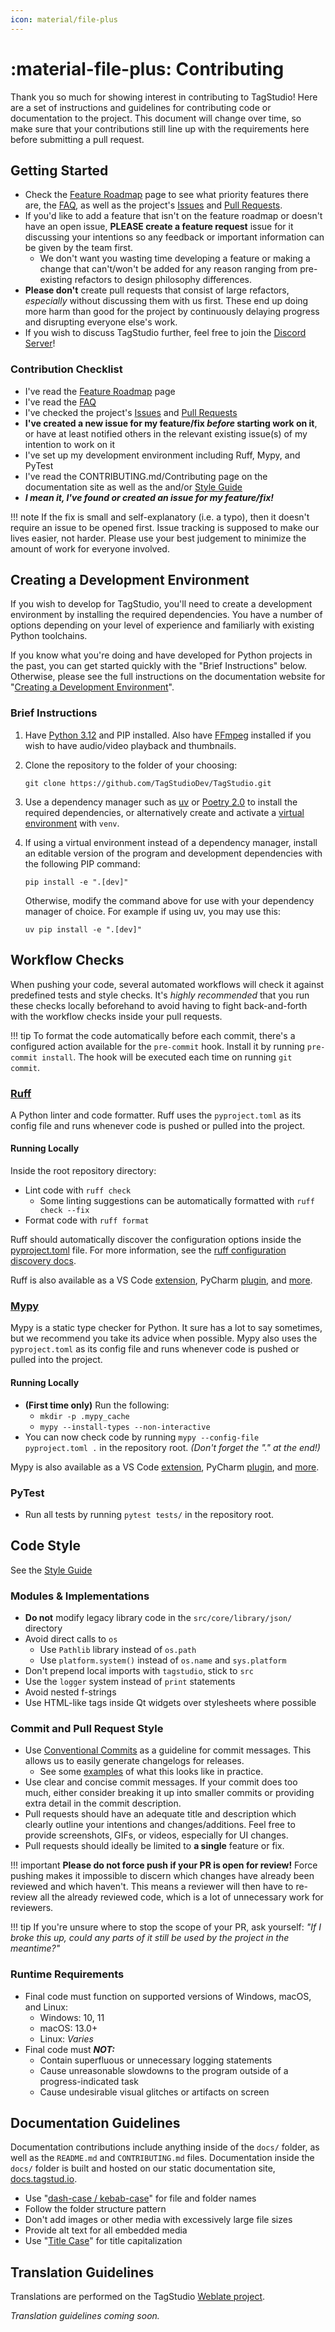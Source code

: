 ```yaml
---
icon: material/file-plus
---
```


# :material-file-plus: Contributing

Thank you so much for showing interest in contributing to TagStudio! Here are a set of instructions and guidelines for contributing code or documentation to the project. This document will change over time, so make sure that your contributions still line up with the requirements here before submitting a pull request.

## Getting Started

-   Check the [Feature Roadmap](roadmap.md) page to see what priority features there are, the [FAQ](https://github.com/TagStudioDev/TagStudio/blob/main/README.md#faq), as well as the project's [Issues](https://github.com/TagStudioDev/TagStudio/issues) and [Pull Requests](https://github.com/TagStudioDev/TagStudio/pulls).
-   If you'd like to add a feature that isn't on the feature roadmap or doesn't have an open issue, **PLEASE create a feature request** issue for it discussing your intentions so any feedback or important information can be given by the team first.
    -   We don't want you wasting time developing a feature or making a change that can't/won't be added for any reason ranging from pre-existing refactors to design philosophy differences.
-   **Please don't** create pull requests that consist of large refactors, _especially_ without discussing them with us first. These end up doing more harm than good for the project by continuously delaying progress and disrupting everyone else's work.
-   If you wish to discuss TagStudio further, feel free to join the [Discord Server](https://discord.com/invite/hRNnVKhF2G)!

### Contribution Checklist

-   I've read the [Feature Roadmap](roadmap.md) page
-   I've read the [FAQ](https://github.com/TagStudioDev/TagStudio/blob/main/README.md#faq)
-   I've checked the project's [Issues](https://github.com/TagStudioDev/TagStudio/issues) and [Pull Requests](https://github.com/TagStudioDev/TagStudio/pulls)
-   **I've created a new issue for my feature/fix _before_ starting work on it**, or have at least notified others in the relevant existing issue(s) of my intention to work on it
-   I've set up my development environment including Ruff, Mypy, and PyTest
-   I've read the CONTRIBUTING.md/Contributing page on the documentation site as well as the and/or [Style Guide](style.md)
-   **_I mean it, I've found or created an issue for my feature/fix!_**

<!-- prettier-ignore -->
!!! note
    If the fix is small and self-explanatory (i.e. a typo), then it doesn't require an issue to be opened first. Issue tracking is supposed to make our lives easier, not harder. Please use your best judgement to minimize the amount of work for everyone involved.

## Creating a Development Environment

If you wish to develop for TagStudio, you'll need to create a development environment by installing the required dependencies. You have a number of options depending on your level of experience and familiarly with existing Python toolchains.

If you know what you're doing and have developed for Python projects in the past, you can get started quickly with the "Brief Instructions" below. Otherwise, please see the full instructions on the documentation website for "[Creating a Development Environment](https://docs.tagstud.io/install/#creating-a-development-environment)".

### Brief Instructions

1.  Have [Python 3.12](https://www.python.org/downloads/) and PIP installed. Also have [FFmpeg](https://ffmpeg.org/download.html) installed if you wish to have audio/video playback and thumbnails.
2.  Clone the repository to the folder of your choosing:
    ```
    git clone https://github.com/TagStudioDev/TagStudio.git
    ```
3.  Use a dependency manager such as [uv](https://docs.astral.sh/uv/) or [Poetry 2.0](https://python-poetry.org/blog/category/releases/) to install the required dependencies, or alternatively create and activate a [virtual environment](https://docs.tagstud.io/install/#manual-installation) with `venv`.

4.  If using a virtual environment instead of a dependency manager, install an editable version of the program and development dependencies with the following PIP command:

    ```
    pip install -e ".[dev]"
    ```

    Otherwise, modify the command above for use with your dependency manager of choice. For example if using uv, you may use this:

    ```
    uv pip install -e ".[dev]"
    ```

## Workflow Checks

When pushing your code, several automated workflows will check it against predefined tests and style checks. It's _highly recommended_ that you run these checks locally beforehand to avoid having to fight back-and-forth with the workflow checks inside your pull requests.

<!-- prettier-ignore -->
!!! tip
    To format the code automatically before each commit, there's a configured action available for the `pre-commit` hook. Install it by running `pre-commit install`. The hook will be executed each time on running `git commit`.

### [Ruff](https://github.com/astral-sh/ruff)

A Python linter and code formatter. Ruff uses the `pyproject.toml` as its config file and runs whenever code is pushed or pulled into the project.

#### Running Locally

Inside the root repository directory:

-   Lint code with `ruff check`
    -   Some linting suggestions can be automatically formatted with `ruff check --fix`
-   Format code with `ruff format`

Ruff should automatically discover the configuration options inside the [pyproject.toml](https://github.com/TagStudioDev/TagStudio/blob/main/pyproject.toml) file. For more information, see the [ruff configuration discovery docs](https://docs.astral.sh/ruff/configuration/#config-file-discovery).

Ruff is also available as a VS Code [extension](https://marketplace.visualstudio.com/items?itemName=charliermarsh.ruff), PyCharm [plugin](https://plugins.jetbrains.com/plugin/20574-ruff), and [more](https://docs.astral.sh/ruff/integrations/).

### [Mypy](https://github.com/python/mypy)

Mypy is a static type checker for Python. It sure has a lot to say sometimes, but we recommend you take its advice when possible. Mypy also uses the `pyproject.toml` as its config file and runs whenever code is pushed or pulled into the project.

#### Running Locally

-   **(First time only)** Run the following:
    -   `mkdir -p .mypy_cache`
    -   `mypy --install-types --non-interactive`
-   You can now check code by running `mypy --config-file pyproject.toml .` in the repository root. _(Don't forget the "." at the end!)_

Mypy is also available as a VS Code [extension](https://marketplace.visualstudio.com/items?itemName=matangover.mypy), PyCharm [plugin](https://plugins.jetbrains.com/plugin/11086-mypy), and [more](https://plugins.jetbrains.com/plugin/11086-mypy).

### PyTest

-   Run all tests by running `pytest tests/` in the repository root.

## Code Style

See the [Style Guide](style.md)

### Modules & Implementations

-   **Do not** modify legacy library code in the `src/core/library/json/` directory
-   Avoid direct calls to `os`
    -   Use `Pathlib` library instead of `os.path`
    -   Use `platform.system()` instead of `os.name` and `sys.platform`
-   Don't prepend local imports with `tagstudio`, stick to `src`
-   Use the `logger` system instead of `print` statements
-   Avoid nested f-strings
-   Use HTML-like tags inside Qt widgets over stylesheets where possible

### Commit and Pull Request Style

-   Use [Conventional Commits](https://www.conventionalcommits.org/en/v1.0.0) as a guideline for commit messages. This allows us to easily generate changelogs for releases.
    -   See some [examples](https://www.conventionalcommits.org/en/v1.0.0/#examples) of what this looks like in practice.
-   Use clear and concise commit messages. If your commit does too much, either consider breaking it up into smaller commits or providing extra detail in the commit description.
-   Pull requests should have an adequate title and description which clearly outline your intentions and changes/additions. Feel free to provide screenshots, GIFs, or videos, especially for UI changes.
-   Pull requests should ideally be limited to **a single** feature or fix.

<!-- prettier-ignore -->
!!! important
    **Please do not force push if your PR is open for review!** Force pushing makes it impossible to discern which changes have already been reviewed and which haven't. This means a reviewer will then have to re-review all the already reviewed code, which is a lot of unnecessary work for reviewers.

<!-- prettier-ignore -->
!!! tip
    If you're unsure where to stop the scope of your PR, ask yourself: _"If I broke this up, could any parts of it still be used by the project in the meantime?"_

### Runtime Requirements

-   Final code must function on supported versions of Windows, macOS, and Linux:
    -   Windows: 10, 11
    -   macOS: 13.0+
    -   Linux: _Varies_
-   Final code must **_NOT:_**
    -   Contain superfluous or unnecessary logging statements
    -   Cause unreasonable slowdowns to the program outside of a progress-indicated task
    -   Cause undesirable visual glitches or artifacts on screen

## Documentation Guidelines

Documentation contributions include anything inside of the `docs/` folder, as well as the `README.md` and `CONTRIBUTING.md` files. Documentation inside the `docs/` folder is built and hosted on our static documentation site, [docs.tagstud.io](https://docs.tagstud.io/).

-   Use "[dash-case / kebab-case](https://developer.mozilla.org/en-US/docs/Glossary/Kebab_case)" for file and folder names
-   Follow the folder structure pattern
-   Don't add images or other media with excessively large file sizes
-   Provide alt text for all embedded media
-   Use "[Title Case](https://apastyle.apa.org/style-grammar-guidelines/capitalization/title-case)" for title capitalization

## Translation Guidelines

Translations are performed on the TagStudio [Weblate project](https://hosted.weblate.org/projects/tagstudio/).

_Translation guidelines coming soon._
